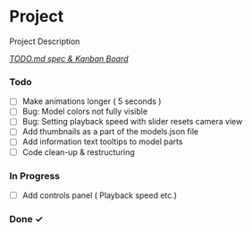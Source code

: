 # Project

Project Description

<em>[TODO.md spec & Kanban Board](https://bit.ly/3fCwKfM)</em>

### Todo

- [ ] Make animations longer ( 5 seconds )  
- [ ] Bug: Model colors not fully visible  
- [ ] Bug: Setting playback speed with slider resets camera view  
- [ ] Add thumbnails as a part of the models.json file  
- [ ] Add information text tooltips to model parts  
- [ ] Code clean-up & restructuring  

### In Progress

- [ ] Add controls panel ( Playback speed etc.)  

### Done ✓


